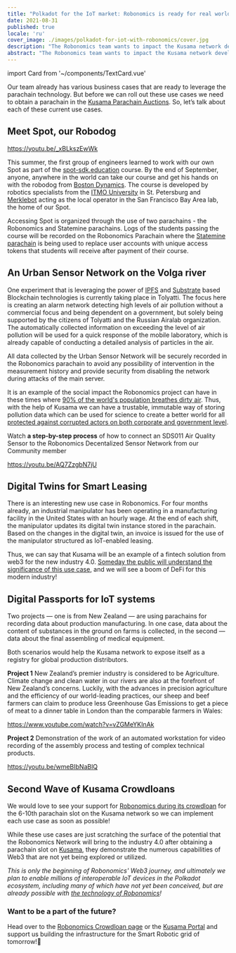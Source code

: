 ```yaml
---
title: "Polkadot for the IoT market: Robonomics is ready for real world use cases on Kusama!"
date: 2021-08-31
published: true
locale: 'ru'
cover_image: ./images/polkadot-for-iot-with-robonomics/cover.jpg
description: "The Robonomics team wants to impact the Kusama network development with four scenarios from the real world. These use cases describe unique opportunities for the crypto audience and all participants of the IoT market."
abstract: "The Robonomics team wants to impact the Kusama network development with four scenarios from the real world. These use cases describe unique opportunities for the crypto audience and all participants of the IoT market. "
---
```

import Card from '~/components/TextCard.vue'

Our team already has various business cases that are ready to leverage the parachain technology. But before we can roll out these use cases we need to obtain a parachain in the [Kusama Parachain Auctions](https://kusama.network/auctions/). So, let’s talk about each of these current use cases.

## Meet Spot, our Robodog

https://youtu.be/_xBLkszEwWk

This summer, the first group of engineers learned to work with our own Spot as part of the [spot-sdk.education](https://spot-sdk.education) course. By the end of September, anyone, anywhere in the world can take our course and get his hands on with the robodog from [Boston Dynamics](https://www.bostondynamics.com/spot). The course is developed by robotics specialists from the [ITMO University](https://en.itmo.ru/) in St. Petersburg and [Merklebot](https://merklebot.com/) acting as the local operator in the San Francisco Bay Area lab, the home of our Spot. 

Accessing Spot is organized through the use of two parachains - the Robonomics and Statemine parachains. Logs of the students passing the course will be recorded on the Robonomics Parachain where the [Statemine parachain](https://polkadot.network/statemine-upgrade-launches-new-phase-of-parachain-functionality/) is being used to replace user accounts with unique access tokens that students will receive after payment of their course.

## An Urban Sensor Network on the Volga river

One experiment that is leveraging the power of [IPFS](https://ipfs.io/) and [Substrate](https://www.substrate.io/) based Blockchain technologies is currently taking place in Tolyatti. The focus here is creating an alarm network detecting high levels of air pollution without a commercial focus and being dependent on a government, but solely being supported by the citizens of Tolyatti and the Russian Airalab organization. The automatically collected information on exceeding the level of air pollution will be used for a quick response of the mobile laboratory, which is already capable of conducting a detailed analysis of particles in the air.

All data collected by the Urban Sensor Network will be securely recorded in the Robonomics parachain to avoid any possibility of intervention in the measurement history and provide security from disabling the network during attacks of the main server. 

It is an example of the social impact the Robonomics project can have in these times where [90% of the world's population breathes dirty air](https://www.bloomberg.org/blog/accelerating-clean-air-action-one-data-point-at-a-time/). Thus, with the help of Kusama we can have a trustable, immutable way of storing pollution data which can be used for science to create a better world for all [protected against corrupted actors on both corporate and government level](https://www.brookings.edu/blog/up-front/2020/06/05/corruption-is-a-threat-to-planet-earth/).

<Card>

Watch **a step-by-step process** of how to connect an SDS011 Air Quality Sensor to the Robonomics Decentalized Sensor Network from our Community member

https://youtu.be/AQ7ZzgbN7jU

</Card>

## Digital Twins for Smart Leasing

There is an interesting new use case in Robonomics. For four months already, an industrial manipulator has been operating in a manufacturing facility in the United States with an hourly wage. At the end of each shift, the manipulator updates its digital twin instance stored in the parachain. Based on the changes in the digital twin, an invoice is issued for the use of the manipulator structured as IoT-enabled leasing. 

Thus, we can say that Kusama will be an example of a fintech solution from web3 for the new industry 4.0. [Someday the public will understand the significance of this use case](https://www2.deloitte.com/content/dam/Deloitte/us/Documents/manufacturing/us-supply-chain-of-the-autonomous-robots.pdf), and we will see a boom of DeFi for this modern industry!

## Digital Passports for IoT systems

Two projects — one is from New Zealand — are using parachains for recording data about production manufacturing. In one case, data about the content of substances in the ground on farms is collected, in the second — data about the final assembling of medical equipment. 

Both scenarios would help the Kusama network to expose itself as a registry for global production distributors.

<Card>

**Project 1** New Zealand’s premier industry is considered to be Agriculture. Climate change and clean water in our rivers are also at the forefront of New Zealand’s concerns. Luckily, with the advances in precision agriculture and the efficiency of our world-leading practices, our sheep and beef farmers can claim to produce less Greenhouse Gas Emissions to get a piece of meat to a dinner table in London than the comparable farmers in Wales:

https://www.youtube.com/watch?v=vZGMeYKInAk

</Card>

<Card>

**Project 2** Demonstration of the work of an automated workstation for video recording of the assembly process and testing of complex technical products.

https://youtu.be/wmeBIbNaBlQ

</Card>

## Second Wave of Kusama Crowdloans

We would love to see your support for [Robonomics during its crowdloan](https://robonomics.network/kusama-slot/) for the 6-10th parachain slot on the Kusama network so we can implement each use case as soon as possible!

While these use cases are just scratching the surface of the potential that the Robonomics Network will bring to the industry 4.0 after obtaining a parachain slot on [Kusama](https://kusama.network/), they demonstrate the numerous capabilities of Web3 that are not yet being explored or utilized. 

*This is only the beginning of Robonomics' Web3 journey, and ultimately we plan to enable millions of interoperable IoT devices in the Polkadot ecosystem, including many of which have not yet been conceived, but are already possible with [the technology of Robonomics](https://blog.aira.life/a-brief-introduction-to-robonomics-9b7884172e77)!*

<Card :icon="'/icons/icon-future.png'">

### Want to be a part of the future?

Head over to the [Robonomics Crowdloan page](https://robonomics.network/kusama-slot/) or the [Kusama Portal](https://polkadot.js.org/apps/?rpc=wss%3A%2F%2Fkusama-rpc.polkadot.io#/parachains/crowdloan) and support us building the infrastructure for the Smart Robotic grid of tomorrow!🦾

</Card>
